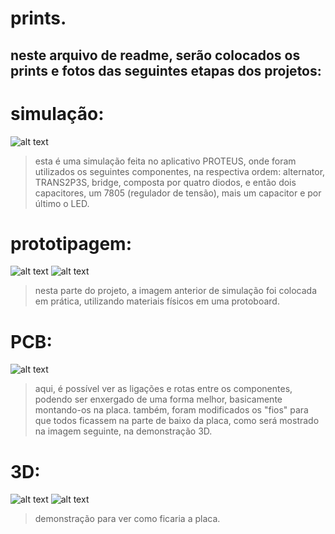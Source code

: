 # prints.

## neste arquivo de readme, serão colocados os prints e fotos das seguintes etapas dos projetos:

# simulação:

![alt text](<circuito carregador.png>)

> esta é uma simulação feita no aplicativo PROTEUS, onde foram utilizados os seguintes componentes, na respectiva ordem: alternator, TRANS2P3S, bridge, composta por quatro diodos, e então dois capacitores, um 7805 (regulador de tensão), mais um capacitor e por último o LED.

# prototipagem:

![alt text](image-1.png)
![alt text](image.png)

> nesta parte do projeto, a imagem anterior de simulação foi colocada em prática, utilizando materiais físicos em uma protoboard.

# PCB:

![alt text](<carregador cel2.png>)

> aqui, é possível ver as ligações e rotas entre os componentes, podendo ser enxergado de uma forma melhor, basicamente montando-os na placa. também, foram modificados os "fios" para que todos ficassem na parte de baixo da placa, como será mostrado na imagem seguinte, na demonstração 3D.

# 3D:

![alt text](<carregador cel3.png>)
![alt text](<carregador cel4.png>)

> demonstração para ver como ficaria a placa.